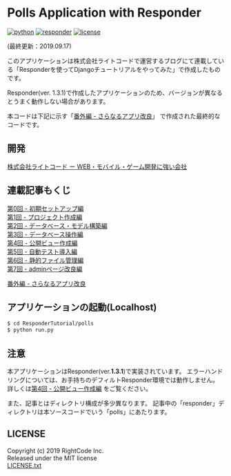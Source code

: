 Polls Application with Responder
======
[![python](https://img.shields.io/badge/Python-3.6%20|%203.7-blueviolet.svg?style=flat)](https://www.python.org/downloads/release/python-368/)
[![responder](https://img.shields.io/badge/Responder-1.3.1-lightgray.svg?style=flat)](https://python-responder.org/en/latest/)
[![license](https://img.shields.io/badge/LICENSE-MIT-informational.svg?style=flat)](https://python-responder.org/en/latest/)
  
(最終更新：2019.09.17)  
  
このアプリケーションは株式会社ライトコードで運営するブログにて連載している「Responderを使ってDjangoチュートリアルをやってみた」で作成したものです。
  
Responder(ver. 1.3.1)で作成したアプリケーションのため、バージョンが異なるとうまく動作しない場合があります。
  
本コードは下記に示す「[番外編 - さらなるアプリ改良](https://rightcode.co.jp/blog/information-technology/responder-django-tutorial-application-improvements)」
で作成された最終的なコードです。
    
## 開発
[株式会社ライトコード ー WEB・モバイル・ゲーム開発に強い会社](https://rightcode.co.jp)  


## 連載記事もくじ

[第0回 - 初期セットアップ編](https://rightcode.co.jp/blog/information-technology/responder-django-tutorial-0)   
[第1回 - プロジェクト作成編](https://rightcode.co.jp/blog/information-technology/responder-django-tutorial-1)   
[第2回 - データベース・モデル構築編](https://rightcode.co.jp/blog/information-technology/responder-django-tutorial-2-1)   
[第3回 - データベース操作編](https://rightcode.co.jp/blog/information-technology/responder-django-tutorial-3-1)   
[第4回 - 公開ビュー作成編](https://rightcode.co.jp/blog/information-technology/responder-django-tutorial-4)   
[第5回 - 自動テスト導入編](https://rightcode.co.jp/blog/information-technology/responder-django-tutorial-automated-test)   
[第6回 - 静的ファイル管理編](https://rightcode.co.jp/blog/information-technology/responder-django-static)   
[第7回 - adminページ改良編](https://rightcode.co.jp/blog/information-technology/responder-django-tutorial-admin-page-improvement-1)   
  
[番外編 - さらなるアプリ改良](https://rightcode.co.jp/blog/information-technology/responder-django-tutorial-application-improvements)

## アプリケーションの起動(Localhost)
```bash
$ cd ResponderTutorial/polls
$ python run.py
```

## 注意
本アプリケーションはResponder(ver.**1.3.1**)で実装されています。
エラーハンドリングについては、お手持ちのデフィルトResponder環境では動作しません。
詳しくは[第4回 - 公開ビュー作成編](https://rightcode.co.jp/blog/information-technology/responder-django-tutorial-4)
をご覧ください。
  
また、記事とはディレクトリ構成が多少異なります。
記事中の「responder」ディレクトリは本ソースコードでいう「polls」にあたります。
  

## LICENSE
Copyright (c) 2019 RightCode Inc.  
Released under the MIT license  
[LICENSE.txt](LICENSE.txt)